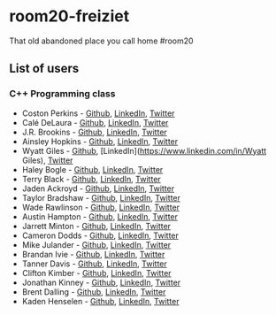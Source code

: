# room20-freiziet
That old abandoned place you call home #room20

## List of users
### C++ Programming class
* Coston Perkins - [Github](https://github.com/coston/), [LinkedIn](https://www.linkedin.com/in/costonperkins), [Twitter](https://twitter.com/costonperkins)
* Calé DeLaura - [Github](https://github.com/caledelaura), [LinkedIn](https://www.linkedin.com/in/caledelaura), [Twitter](https://twitter.com/calendelaura)
* J.R. Brookins - [Github](https://github.com/BrookinsJ), [LinkedIn](www.linkedin.com/in/Brookinsjr), [Twitter](https://twitter.com/brookinsjg)
* Ainsley Hopkins - [Github](https://github.com/ainsleyhopkins), [LinkedIn](https://www.linkedin.com/in/ainsleyhopkins), [Twitter](https://twitter.com/HopkinsAinsley1)
* Wyatt Giles - [Github](https://github.com/WyattGiles), [LinkedIn](https://www.linkedin.com/in/Wyatt Giles), [Twitter](https://twitter.com/Wyatt_Giles)
* Haley Bogle - [Github](https://github.com/HaleyBogle), [LinkedIn](hwww.linkedin.com/in/haleybogle), [Twitter](https://twitter.com/haley_bogle)
* Terry Black - [Github](https://github.com/Blacksnblack), [LinkedIn](www.linkedin.com/in/black1), [Twitter](https://twitter.com/TerryBl57840381)
* Jaden Ackroyd - [Github](https://github.com/justacka/), [LinkedIn](linkedin.com/in/jadenackroyd), [Twitter](https://twitter.com/just_acka)
* Taylor Bradshaw - [Github](https://github.com/taylorbrad), [LinkedIn](https://www.linkedin.com/in/markbradshaw1), [Twitter](https://twitter.com/M_Taylor_Brad)
* Wade Rawlinson - [Github](https://github.com/Parzival0423), [LinkedIn](https://www.linkedin.com/in/Parzival0423), [Twitter](https://twitter.com/Parzival0423)
* Austin Hampton - [Github](https://github.com/Austin914), [LinkedIn](https://www.linkedin.com/in/Austin914), [Twitter](https://twitter.com/AustinH914)
* Jarrett Minton - [Github](https://github.com/MintonJ), [LinkedIn](https://www.linkedin.com/in/JarrettMinton), [Twitter](https://twitter.com/Jarrett__M)
* Cameron Dodds - [Github](https://github.com/camerondodds00), [LinkedIn](https://www.linkedin.com/in/camerondodds00), [Twitter](https://twitter.com/camerondodds00)
* Mike Julander - [Github](https://github.com/NaH012), [LinkedIn](https://www.linkedin.com/in/MichaelJulander), [Twitter](https://twitter.com/Sodium_Hydrogen)
* Brandan Ivie - [Github](https://github.com/Parzival07), [LinkedIn](https://www.linkedin.com/pub/brandan-ivie/104/3b9/4b7), [Twitter](https://twitter.com/brandan_ivie)
* Tanner Davis - [Github](https://github.com/TannerBD), [LinkedIn](https://www.linkedin.com/in/TannerBD), [Twitter](https://twitter.com/Tanner_BD)
* Clifton Kimber - [Github](https://github.com/C-Kimber), [LinkedIn](https://www.linkedin.com/in/ctkimber), [Twitter](https://twitter.com/C_Kimber_)
* Jonathan Kinney - [Github](https://github.com/JKatc), [LinkedIn](https://www.linkedin.com/in/jkatc), [Twitter](https://twitter.com/JK_atc)
* Brent Dalling - [Github](https://github.com/BrentDalling), [LinkedIn](https://www.linkedin.com/in/weirdo), [Twitter](https://twitter.com/BrentDalling1)
* Kaden Henselen - [Github](https://github.com/thestreetkid), [LinkedIn](https://www.linkedin.com/in/kadenhenselen), [Twitter](https://twitter.com/TheStreetKidXD)

